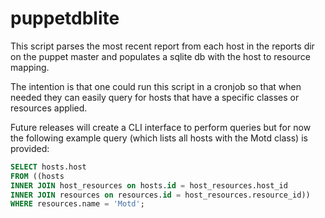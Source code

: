 # puppetdblite

This script parses the most recent report from each host in the reports dir on
the puppet master and populates a sqlite db with the host to resource mapping.

The intention is that one could run this script in a cronjob so that when needed
they can easily query for hosts that have a specific classes or resources applied.

Future releases will create a CLI interface to perform queries but for now the
following example query (which lists all hosts with the Motd class) is provided:

```sql
SELECT hosts.host
FROM ((hosts
INNER JOIN host_resources on hosts.id = host_resources.host_id
INNER JOIN resources on resources.id = host_resources.resource_id))
WHERE resources.name = 'Motd';
```

